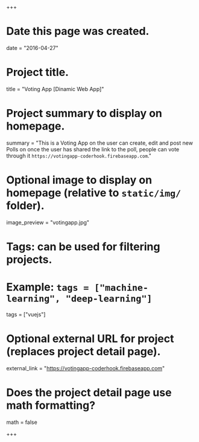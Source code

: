 +++
# Date this page was created.
date = "2016-04-27"

# Project title.
title = "Voting App [Dinamic Web App]"

# Project summary to display on homepage.
summary = "This is a Voting App on the user can create, edit and post new Polls on once the user has shared the link to the poll, people can vote through it `https://votingapp-coderhook.firebaseapp.com`."

# Optional image to display on homepage (relative to `static/img/` folder).
image_preview = "votingapp.jpg"

# Tags: can be used for filtering projects.
# Example: `tags = ["machine-learning", "deep-learning"]`
tags = ["vuejs"]

# Optional external URL for project (replaces project detail page).
external_link = "https://votingapp-coderhook.firebaseapp.com"

# Does the project detail page use math formatting?
math = false

+++
